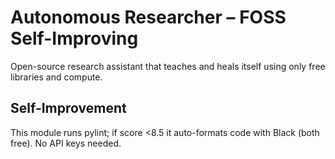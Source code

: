 
# Autonomous Researcher – FOSS Self-Improving
Open-source research assistant that teaches and heals itself using only free libraries and compute.

## Self-Improvement
This module runs pylint; if score <8.5 it auto-formats code with Black (both free). No API keys needed.
